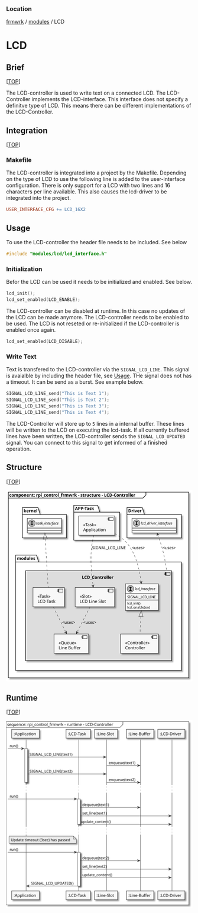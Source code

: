 
### Location
[frmwrk](../../../../README.md) / [modules](../../readme_modules.md) / LCD

# LCD

## Brief
[[TOP](#location)]

The LCD-controller is used to write text on a connected LCD.
The LCD-Controller implements the LCD-interface.
This interface does not specify a definitve type of LCD.
This means there can be different implementations of the LCD-Controller.

## Integration
[[TOP](#location)]

### Makefile

The LCD-controller is integrated into a project by the Makefile. Depending on the type of LCD to use
the following line is added to the user-interface configuration. There is only support for a LCD with two lines and 16 characters per line available. This also causes the lcd-driver to be integrated into the project.

```Makefile
USER_INTERFACE_CFG += LCD_16X2
```

## Usage

To use the LCD-controller the header file needs to be included. See below

```C
#include "modules/lcd/lcd_interface.h"
```

### Initialization

Befor the LCD can be used it needs to be initialized and enabled. See below.

```C
lcd_init();
lcd_set_enabled(LCD_ENABLE);
```

The LCD-controller can be disabled at runtime. In this case no updates of the LCD can be made anymore.
The LCD-controller needs to be enabled to be used. The LCD is not reseted or re-initialized if the
LCD-controller is enabled once again.

```C
lcd_set_enabled(LCD_DISABLE);
```
### Write Text

Text is transfered to the LCD-controller via the `SIGNAL_LCD_LINE`.
This signal is avaialble by including the header file, see [Usage](#usage).
THe signal does not has a timeout. It can be send as a burst. See example below.

```C
SIGNAL_LCD_LINE_send("This is Text 1");
SIGNAL_LCD_LINE_send("This is Text 2");
SIGNAL_LCD_LINE_send("This is Text 3");
SIGNAL_LCD_LINE_send("This is Text 4");
```

The LCD-Controller
will store up to `5` lines in a internal buffer. These lines will be written to the LCD
on executing the lcd-task. If all currently buffered lines have been written, the LCD-controller sends the 
 `SIGNAL_LCD_UPDATED` signal. You can connect to this signal to get informed of a finished operation.

## Structure
[[TOP](#location)]

![Structure](../../../modules/lcd/uml/img/rpi_control_frmwrk_diagram_component_lcd_controller.svg )

## Runtime
[[TOP](#location)]

![Runtime](../../../modules/lcd/uml/img/rpi_control_frmwrk_diagram_sequence_lcd_controller.svg )

